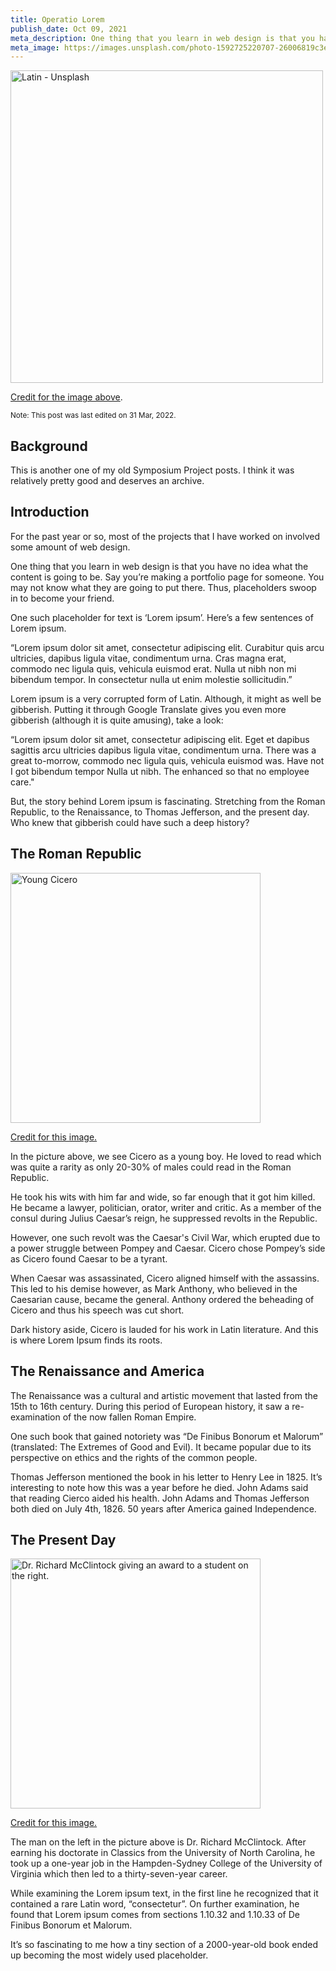 ```yaml
---
title: Operatio Lorem
publish_date: Oct 09, 2021
meta_description: One thing that you learn in web design is that you have no idea what the content is going to be. Say you’re making a portfolio page for someone. You may not know what they are going to put there.
meta_image: https://images.unsplash.com/photo-1592725220707-26006819c3ef?ixid=MnwxMjA3fDB8MHxwaG90by1wYWdlfHx8fGVufDB8fHx8&ixlib=rb-1.2.1&auto=format&fit=crop&w=1770&q=80
---
```


<img src="https://images.unsplash.com/photo-1592725220707-26006819c3ef?ixid=MnwxMjA3fDB8MHxwaG90by1wYWdlfHx8fGVufDB8fHx8&ixlib=rb-1.2.1&auto=format&fit=crop&w=1770&q=80" alt="Latin - Unsplash" height="500px">

[Credit for the image above](https://unsplash.com/photos/wneuvEXGGJg).

<small>Note: This post was last edited on 31 Mar, 2022.</small>

## Background

This is another one of my old Symposium Project posts. I think it was relatively pretty good and deserves an archive.

## Introduction

For the past year or so, most of the projects that I have worked on involved some amount of web design.

One thing that you learn in web design is that you have no idea what the content is going to be. Say you’re making a portfolio page for someone. You may not know what they are going to put there. Thus, placeholders swoop in to become your friend.

One such placeholder for text is ‘Lorem ipsum’. Here’s a few sentences of Lorem ipsum.

“Lorem ipsum dolor sit amet, consectetur adipiscing elit. Curabitur quis arcu ultricies, dapibus ligula vitae, condimentum urna. Cras magna erat, commodo nec ligula quis, vehicula euismod erat. Nulla ut nibh non mi bibendum tempor. In consectetur nulla ut enim molestie sollicitudin.”

Lorem ipsum is a very corrupted form of Latin. Although, it might as well be gibberish. Putting it through Google Translate gives you even more gibberish (although it is quite amusing), take a look:

“Lorem ipsum dolor sit amet, consectetur adipiscing elit. Eget et dapibus sagittis arcu ultricies dapibus ligula vitae, condimentum urna. There was a great to-morrow, commodo nec ligula quis, vehicula euismod was. Have not I got bibendum tempor Nulla ut nibh. The enhanced so that no employee care."

But, the story behind Lorem ipsum is fascinating. Stretching from the Roman Republic, to the Renaissance, to Thomas Jefferson, and the present day. Who knew that gibberish could have such a deep history?

## The Roman Republic

<img src="https://upload.wikimedia.org/wikipedia/commons/4/4f/The_Young_Cicero_Reading.jpg" alt="Young Cicero" height="400px">

[Credit for this image.](https://commons.wikimedia.org/wiki/File:The_Young_Cicero_Reading.jpg)

In the picture above, we see Cicero as a young boy. He loved to read which was quite a rarity as only 20-30% of males could read in the Roman Republic.

He took his wits with him far and wide, so far enough that it got him killed. He became a lawyer, politician, orator, writer and critic. As a member of the consul during Julius Caesar’s reign, he suppressed revolts in the Republic.

However, one such revolt was the Caesar's Civil War, which erupted due to a power struggle between Pompey and Caesar. Cicero chose Pompey’s side as Cicero found Caesar to be a tyrant.

When Caesar was assassinated, Cicero aligned himself with the assassins. This led to his demise however, as Mark Anthony, who believed in the Caesarian cause, became the general. Anthony ordered the beheading of Cicero and thus his speech was cut short.

Dark history aside, Cicero is lauded for his work in Latin literature. And this is where Lorem Ipsum finds its roots.

## The Renaissance and America

The Renaissance was a cultural and artistic movement that lasted from the 15th to 16th century. During this period of European history, it saw a re-examination of the now fallen Roman Empire.

One such book that gained notoriety was “De Finibus Bonorum et Malorum” (translated: The Extremes of Good and Evil). It became popular due to its perspective on ethics and the rights of the common people.

Thomas Jefferson mentioned the book in his letter to Henry Lee in 1825. It’s interesting to note how this was a year before he died. John Adams said that reading Cierco aided his health. John Adams and Thomas Jefferson both died on July 4th, 1826. 50 years after America gained Independence.

## The Present Day

<img src="https://s3.amazonaws.com/attachments.readmedia.com/files/40319/original/Franck_Daniel.jpg?1336589800" alt="Dr. Richard McClintock giving an award to a student on the right." height="400px" />

[Credit for this image.](http://readme.readmedia.com/Daniel-Franck-Receives-Final-Convocation-Award/3889116)

The man on the left in the picture above is Dr. Richard McClintock. After earning his doctorate in Classics from the University of North Carolina, he took up a one-year job in the Hampden-Sydney College of the University of Virginia which then led to a thirty-seven-year career.

While examining the Lorem ipsum text, in the first line he recognized that it contained a rare Latin word, “consectetur”. On further examination, he found that Lorem ipsum comes from sections 1.10.32 and 1.10.33 of De Finibus Bonorum et Malorum.

It’s so fascinating to me how a tiny section of a 2000-year-old book ended up becoming the most widely used placeholder.

